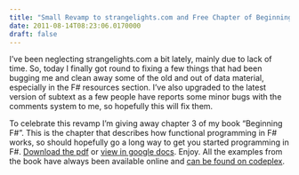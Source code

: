 ```yaml
---
title: "Small Revamp to strangelights.com and Free Chapter of Beginning F#"
date: 2011-08-14T08:23:06.0170000
draft: false
---
```


<p>I’ve been neglecting strangelights.com a bit lately, mainly due to lack of time. So, today I finally got round to fixing a few things that had been bugging me and clean away some of the old and out of data material, especially in the F# resources section. I’ve also upgraded to the latest version of subtext as a few people have reports some minor bugs with the comments system to me, so hopefully this will fix them.</p>  <p>To celebrate this revamp I’m giving away chapter 3 of my book “Beginning F#”. This is the chapter that describes how functional programming in F# works, so should hopefully go a long way to get you started programming in F#. <a href="/fsharp/downloads/BeginningFSharp_ch03.pdf">Download the pdf</a> or <a href="https://docs.google.com/viewer?a=v&amp;pid=explorer&amp;chrome=true&amp;srcid=1Xxk4I3E8Obe88k33WlIVN7fbPBlgGlcA9wgzE2IsmboB9A9pPRZ9djQAyV8_&amp;hl=en_US">view in google docs</a>. Enjoy. All the examples from the book have always been available online and <a href="http://bfs.codeplex.com/">can be found on codeplex</a>.</p>
